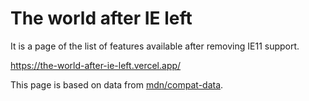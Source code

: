 # The world after IE left

It is a page of the list of features available after removing IE11 support.

https://the-world-after-ie-left.vercel.app/

This page is based on data from [mdn/compat-data](https://github.com/mdn/browser-compat-data).
